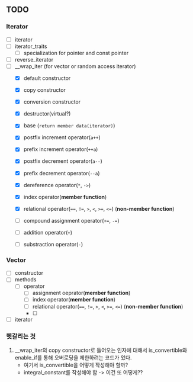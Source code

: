 ## TODO 
### Iterator

- [ ] iterator
- [ ] iterator_traits
  - [ ] specialization for pointer and const pointer
- [ ] reverse_iterator
- [ ] __wrap_iter (for vector or random access iterator)
  - [x] default constructor
  - [x] copy constructor
  - [x] conversion constructor
  - [x] destructor(virtual?)
  - [x] base (`return member data(iterator)`)
  - [x] postfix increment operator(`a++`)
  - [x] prefix increment operator(`++a`)
  - [x] postfix decrement operator(`a--`)
  - [x] prefix decrement operator(`--a`)
  - [x] dereference operator(`*`, `->`)
  - [x] index operator(**member function**)
  - [x] relational operator(`==`, `!=`, `>`, `<`, `>=`, `<=`) (**non-member function**)
  - [ ] compound assignment operator(`+=`, `-=`)
  - [ ] addition operator(`+`)
  - [ ] substraction operator(`-`)


### Vector

- [ ] constructor
- [ ] methods
  - [ ] operator
    - [ ] assignment oeprator(**member function**)
    - [ ] index operator(**member function**)
    - [ ] relational operator(`==`, `!=`, `>`, `<`, `>=`, `<=`) (**non-member function**)
    - [ ] 
- [ ] iterator
<!-- - [ ]  -->

### 헷갈리는 것
1. __wrap_iter의 copy constructor로 들어오는 인자에 대해서 is_convertible와 enable_if를 통해 오버로딩을 제한하려는 코드가 있다.
   - 여기서 is_convertible을 어떻게 작성해야 할까?
   - integral_constant를 작성해야 함 -> 이건 또 어떻게?? 
